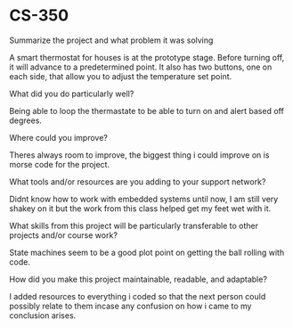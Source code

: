# CS-350
Summarize the project and what problem it was solving


A smart thermostat for houses is at the prototype stage. Before turning off, it will advance to a predetermined point. It also has two buttons, one on each side, that allow you to adjust the temperature set point.

What did you do particularly well?

Being able to loop the thermastate to be able to turn on and alert based off degrees.

Where could you improve?

Theres always room to improve, the biggest thing i could improve on is morse code for the project.

What tools and/or resources are you adding to your support network?

Didnt know how to work with embedded systems until now, I am still very shakey on it but the work from this class helped get my feet wet with it.

What skills from this project will be particularly transferable to other projects and/or course work?

State machines seem to be a good plot point on getting the ball rolling with code.

How did you make this project maintainable, readable, and adaptable?

I added resources to everything i coded so that the next person could possibly relate to them incase any confusion on how i came to my conclusion arises.
